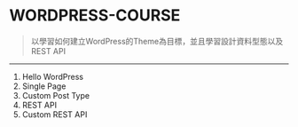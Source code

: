 # WORDPRESS-COURSE
> 以學習如何建立WordPress的Theme為目標，並且學習設計資料型態以及REST API

***

1. Hello WordPress
2. Single Page
3. Custom Post Type
4. REST API
5. Custom REST API